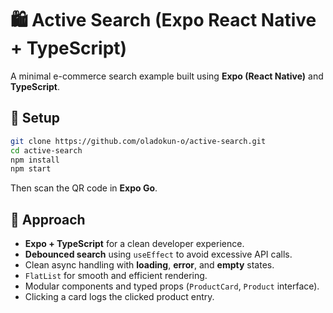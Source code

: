# 🛍️ Active Search (Expo React Native + TypeScript)

A minimal e-commerce search example built using **Expo (React Native)** and **TypeScript**.

## 🚀 Setup

```bash
git clone https://github.com/oladokun-o/active-search.git
cd active-search
npm install
npm start
````

Then scan the QR code in **Expo Go**.

## 🧠 Approach

* **Expo + TypeScript** for a clean developer experience.
* **Debounced search** using `useEffect` to avoid excessive API calls.
* Clean async handling with **loading**, **error**, and **empty** states.
* `FlatList` for smooth and efficient rendering.
* Modular components and typed props (`ProductCard`, `Product` interface).
* Clicking a card logs the clicked product entry.